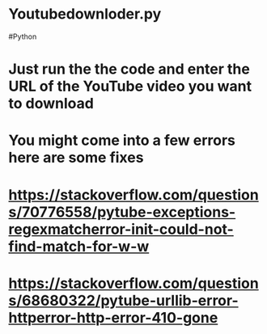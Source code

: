 # Youtubedownloder.py
#Python
# Just run the the code and enter the URL of the YouTube video you want to download 
# You might come into a few errors here are some fixes 
# https://stackoverflow.com/questions/70776558/pytube-exceptions-regexmatcherror-init-could-not-find-match-for-w-w
# https://stackoverflow.com/questions/68680322/pytube-urllib-error-httperror-http-error-410-gone 
